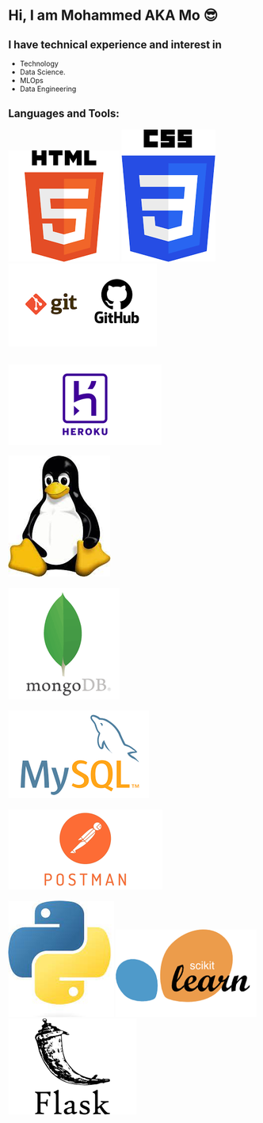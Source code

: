 # Hi, I am Mohammed AKA Mo 😎
## I have technical experience and interest in 
+ Technology
+ Data Science.
+ MLOps
+ Data Engineering

## Languages and Tools:

###### ![html5](https://github.com/MohammedAbusham/MohammedAbusham/blob/main/html5.png) ![css3](https://github.com/MohammedAbusham/MohammedAbusham/blob/main/css3.png) ![git](https://github.com/MohammedAbusham/MohammedAbusham/blob/main/git.png)
#### ![heroku](https://github.com/MohammedAbusham/MohammedAbusham/blob/main/heroku.png)
#### ![linux](https://github.com/MohammedAbusham/MohammedAbusham/blob/main/linux.jpg)
#### ![mongodb](https://github.com/MohammedAbusham/MohammedAbusham/blob/main/mongodb.png)
#### ![mysql](https://github.com/MohammedAbusham/MohammedAbusham/blob/main/mysql.png)
#### ![postman](https://github.com/MohammedAbusham/MohammedAbusham/blob/main/postman.png)
#### ![python](https://github.com/MohammedAbusham/MohammedAbusham/blob/main/python.jpg) ![scikit_learn](https://github.com/MohammedAbusham/MohammedAbusham/blob/main/scikit_learn.png) ![flask](https://github.com/MohammedAbusham/MohammedAbusham/blob/main/flask.png)

